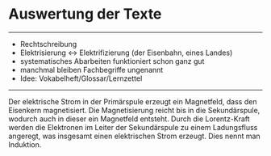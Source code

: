 # Auswertung der Texte

---

- Rechtschreibung
- Elektrisierung <-> Elektrifizierung (der Eisenbahn, eines Landes)
- systematisches Abarbeiten funktioniert schon ganz gut
- manchmal bleiben Fachbegriffe ungenannt
- Idee: Vokabelheft/Glossar/Lernzettel

---

Der elektrische Strom in der Primärspule erzeugt ein Magnetfeld, dass den Eisenkern magnetisiert. Die Magnetisierung reicht bis in die Sekundärspule, wodurch auch in dieser ein Magnetfeld entsteht. Durch die Lorentz-Kraft werden die Elektronen im Leiter der Sekundärspule zu einem Ladungsfluss angeregt, was insgesamt einen elektrischen Strom erzeugt. Dies nennt man Induktion.
